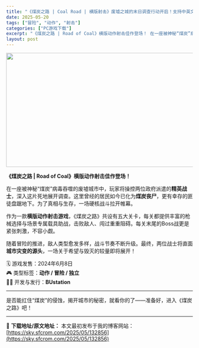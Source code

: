 ```yaml
---
title: "《煤炭之路 | Coal Road | 横版射击》废墟之城的末日调查行动开启！支持中英文"
date: 2025-05-20
tags: ["冒险", "动作", "射击"]
categories: ["PC游戏下载"]
excerpt: "《煤炭之路 | Road of Coal》横版动作射击佳作登场！ 在一座被神秘“煤炭”病毒吞噬的废墟城市中，玩家将操控两位政府派遣的精英战士，深入这片死地展开调查。这里曾经的居民如今已化为煤炭丧尸，更有幸存的匪徒盘踞地下。为了真相与生存，一场硬核战斗拉开帷幕。 作为一款横版动作射击游戏，《煤炭之路》&hellip;"
layout: post
---
```


<img class="aligncenter size-full wp-image-132857" src="https://sky.sfcrom.com/wp-content/uploads/2025/05/202505200645077.webp" alt="" width="660" height="308" />
<p class="" data-start="0" data-end="36"><strong data-start="0" data-end="36">《煤炭之路 | Road of Coal》横版动作射击佳作登场！</strong></p>
<p class="" data-start="38" data-end="143">在一座被神秘“煤炭”病毒吞噬的废墟城市中，玩家将操控两位政府派遣的<strong data-start="71" data-end="79">精英战士</strong>，深入这片死地展开调查。这里曾经的居民如今已化为<strong data-start="103" data-end="111">煤炭丧尸</strong>，更有幸存的匪徒盘踞地下。为了真相与生存，一场硬核战斗拉开帷幕。</p>
<p class="" data-start="145" data-end="232">作为一款<strong data-start="149" data-end="161">横版动作射击游戏</strong>，《煤炭之路》共设有五大关卡，每关都提供丰富的枪械选择与场景专属载具助战，击败敌人、闯过重重阻碍。每关末尾的Boss战更是紧张刺激，不容小觑。</p>
<p class="" data-start="234" data-end="299">随着冒险的推进，敌人类型愈发多样，战斗节奏不断升级。最终，两位战士将直面<strong data-start="270" data-end="281">城市灾变的源头</strong>，一场关于希望与毁灭的较量即将展开！</p>
<p class="" data-start="301" data-end="374">🗓️ 游戏发售：2024年6月8日<br data-start="319" data-end="322" />🎮 类型标签：<strong data-start="330" data-end="346">动作 / 冒险 / 独立</strong><br data-start="346" data-end="349" />👨‍💻 开发与发行：<strong data-start="361" data-end="374">BUstation</strong></p>


<hr class="" data-start="376" data-end="379" />
<p class="" data-start="381" data-end="423">是否能扛住“煤炭”的侵蚀，揭开城市的秘密，就看你的了——准备好，进入《煤炭之路》吧！</p>

---
📖 **下载地址/原文地址：** 本文最初发布于我的博客网站：[https://sky.sfcrom.com/2025/05/132856](https://sky.sfcrom.com/2025/05/132856)
